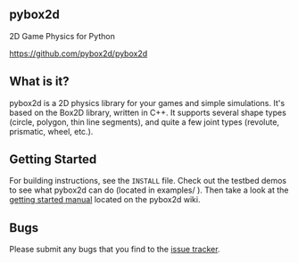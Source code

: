 pybox2d
-------
2D Game Physics for Python

https://github.com/pybox2d/pybox2d

What is it?
-----------
pybox2d is a 2D physics library for your games and simple simulations. It's based on the
Box2D library, written in C++. It supports several shape types (circle, polygon, thin line
segments), and quite a few joint types (revolute, prismatic, wheel, etc.).

Getting Started
---------------
For building instructions, see the `INSTALL` file. Check out the testbed demos to see what pybox2d can do (located in
examples/ ). Then take a look at the [getting started manual](https://github.com/pybox2d/pybox2d/wiki/manual)
located on the pybox2d wiki.

Bugs
----
Please submit any bugs that you find to the [issue tracker](https://github.com/pybox2d/pybox2d/issues).

